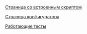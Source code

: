 [Страница со встроенным скриптом](http://htmlpreview.github.io/?https://github.com/Besomhead/js--touchsoft/blob/besomhead-task02/task-02/Besomhead/src/chat/append_chat.html)

[Страница конфигуратора](http://htmlpreview.github.io/?https://github.com/Besomhead/js--touchsoft/blob/besomhead-task02/task-02/Besomhead/src/chat-config/chat_configurator.html)

[Работающие тесты]()